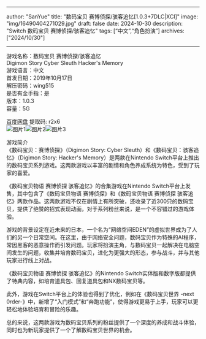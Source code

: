 
---
author: "SanYue"
title: "数码宝贝 赛博侦探/骇客追忆[1.0.3+7DLC|XCI]"
image: "img/16490404271029.jpg"
draft: false
date: 2024-10-30
description: "Switch 数码宝贝 赛博侦探/骇客追忆"
tags: [“中文”,“角色扮演”]
archives: ["2024/10/30"]

---

游戏名称：数码宝贝 赛博侦探/骇客追忆   
Digimon Story Cyber Sleuth Hacker's Memory    
游戏语言：中文  
首发日期：2019年10月17日  
解压密码：wing515  
是否有金手指：是  
版本：1.0.3   
容量：5G

[百度网盘](https://pan.baidu.com/s/1ETFjlEyYvbcvzpnpsxRmRg) 提取码: r2x6  
![图片1](img/xsedcuv8ssxzg.jpg)![图片2](img/xitk6a0gue.jpg)![图片3](img/R5Q45GYX8U4.png)  

游戏简介  
《数码宝贝：赛博侦探》（Digimon Story: Cyber Sleuth）和《数码宝贝：骇客追忆》（Digimon Story: Hacker's Memory）是两款在Nintendo Switch平台上推出的数码宝贝系列游戏。这两款游戏以丰富的剧情和角色养成系统为特色，受到了玩家的喜爱。

《数码宝贝物语 赛博侦探 骇客追忆》的合集游戏在Nintendo Switch平台上发售，其中包含了《数码宝贝物语 赛博侦探》和《数码宝贝物语 赛博侦探 骇客追忆》两款作品。这两款游戏不仅在剧情上有所突破，还收录了近300只的数码宝贝，提供了绝赞的招式表现动画，对于系列粉丝来说，是一个不容错过的游戏体验。

游戏的背景设定在近未来的日本，一个名为“网络空间EDEN”的虚拟世界成为了人们的另一个日常空间。在这里，由于网络安全问题，数码宝贝作为特殊的AI程序，常因黑客的恶意操作而引发问题。玩家将扮演主角，与数码宝贝一起解决在电脑空间发生的问题，收集并培育数码宝贝，进化为更强大的形态，参与战斗，并与其他玩家进行线上对战。

《数码宝贝物语 赛博侦探 骇客追忆》的Nintendo Switch实体版和数字版都提供了特典内容，如培育道具包、回复道具包和NX数码宝贝等。

此外，游戏在Switch平台上的体验也得到了优化，例如在《数码宝贝世界 -next 0rder-》中，新增了“入门模式”和“奔跑功能”，使得游戏更易于上手，玩家可以更轻松地体验培育和冒险的乐趣。

总的来说，这两款游戏为数码宝贝系列的粉丝提供了一个深度的养成和战斗体验，同时也为新玩家提供了一个了解数码宝贝世界的机会。
